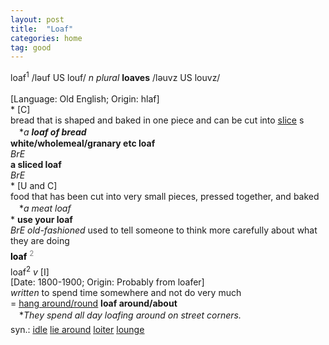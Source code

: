 ```yaml
---
layout: post
title:  "Loaf"
categories: home
tag: good
---
```

<DIV style="MARGIN: 0px 0px 5px">loaf<SUP>1</SUP> /ləuf US louf/ <I>n</I> <I>plural</I> <B>loaves</B> /ləuvz US louvz/<BR><BR>[Language: Old English; Origin: hlaf]<BR>* [C] <BR>bread that is shaped and baked in one piece and can be cut into <A href="{{ site.baseurl }}/slice"><U>slice</U></A> s<BR>　*<I>a <B>loaf of bread</B> </I><BR><B>white/wholemeal/granary etc loaf</B><BR><I>BrE</I> <BR><B>a sliced loaf</B><BR><I>BrE</I> <BR>* [U and C] <BR>food that has been cut into very small pieces, pressed together, and baked<BR>　*<I>a meat loaf</I><BR>* <B>use your loaf</B><BR><I>BrE old-fashioned</I> used to tell someone to think more carefully about what they are doing</DIV>
<DIV style="COLOR: #808080; MARGIN: 0px 0px 5px; LINE-HEIGHT: normal"><SPAN style="FONT-SIZE: 10.5pt; COLOR: #000000; LINE-HEIGHT: normal"><B>loaf</B></SPAN> <SUP style="FONT-SIZE: 83%; LINE-HEIGHT: normal">2</SUP> </DIV>
<DIV style="MARGIN: 0px 0px 5px">loaf<SUP>2</SUP> <I>v</I> [I] <BR>[Date: 1800-1900; Origin: Probably from loafer]<BR><I>written</I> to spend time somewhere and not do very much<BR>= <A href="{{ site.baseurl }}/hang"><U>hang around/round</U></A> <B>loaf around/about</B><BR>　*<I>They spend all day loafing around on street corners.</I></DIV>
<DIV style="MARGIN: 0px 0px 5px">
<DIV style="MARGIN: 4px 0px">syn.: <A href="{{ site.baseurl }}/idle"><U>idle</U></A> <A href="{{ site.baseurl }}/lie%20around"><U>lie around</U></A> <A href="{{ site.baseurl }}/loiter"><U>loiter</U></A> <A href="{{ site.baseurl }}/lounge"><U>lounge</U></A></DIV></DIV>
